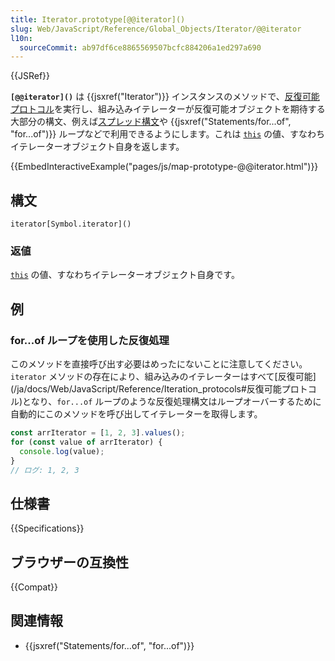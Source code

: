 ```yaml
---
title: Iterator.prototype[@@iterator]()
slug: Web/JavaScript/Reference/Global_Objects/Iterator/@@iterator
l10n:
  sourceCommit: ab97df6ce8865569507bcfc884206a1ed297a690
---
```


{{JSRef}}

**`[@@iterator]()`** は {{jsxref("Iterator")}} インスタンスのメソッドで、[反復可能プロトコル](/ja/docs/Web/JavaScript/Reference/Iteration_protocols)を実行し、組み込みイテレーターが反復可能オブジェクトを期待する大部分の構文、例えば[スプレッド構文](/ja/docs/Web/JavaScript/Reference/Operators/Spread_syntax)や {{jsxref("Statements/for...of", "for...of")}} ループなどで利用できるようにします。これは [`this`](/ja/docs/Web/JavaScript/Reference/Operators/this) の値、すなわちイテレーターオブジェクト自身を返します。

{{EmbedInteractiveExample("pages/js/map-prototype-@@iterator.html")}}

## 構文

```js-nolint
iterator[Symbol.iterator]()
```

### 返値

[`this`](/ja/docs/Web/JavaScript/Reference/Operators/this) の値、すなわちイテレーターオブジェクト自身です。

## 例

### for...of ループを使用した反復処理

このメソッドを直接呼び出す必要はめったにないことに注意してください。`iterator` メソッドの存在により、組み込みのイテレーターはすべて[反復可能] (/ja/docs/Web/JavaScript/Reference/Iteration_protocols#反復可能プロトコル)となり、`for...of` ループのような反復処理構文はループオーバーするために自動的にこのメソッドを呼び出してイテレーターを取得します。

```js
const arrIterator = [1, 2, 3].values();
for (const value of arrIterator) {
  console.log(value);
}
// ログ: 1, 2, 3
```

## 仕様書

{{Specifications}}

## ブラウザーの互換性

{{Compat}}

## 関連情報

- {{jsxref("Statements/for...of", "for...of")}}
